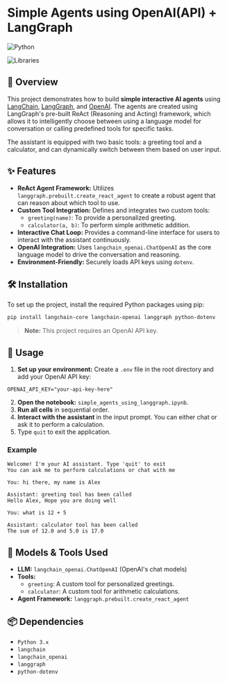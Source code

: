 # Simple Agents using OpenAI(API) + LangGraph

![Python](https://img.shields.io/badge/Python-3.x-blue.svg)

![Libraries](https://img.shields.io/badge/Libraries-OpenAI%2C%20LangGraph%2C%20LangChain-orange.svg)

## 📝 Overview

This project demonstrates how to build **simple interactive AI agents** using [LangChain](https://python.langchain.com/), [LangGraph](https://github.com/langchain-ai/langgraph), and [OpenAI](https://platform.openai.com/). The agents are created using LangGraph's pre-built ReAct (Reasoning and Acting) framework, which allows it to intelligently choose between using a language model for conversation or calling predefined tools for specific tasks.

The assistant is equipped with two basic tools: a greeting tool and a calculator, and can dynamically switch between them based on user input.

## ✨ Features

* **ReAct Agent Framework:** Utilizes `langgraph.prebuilt.create_react_agent` to create a robust agent that can reason about which tool to use.
* **Custom Tool Integration:** Defines and integrates two custom tools:
    * `greeting(name)`: To provide a personalized greeting.
    * `calculator(a, b)`: To perform simple arithmetic addition.
* **Interactive Chat Loop:** Provides a command-line interface for users to interact with the assistant continuously.
* **OpenAI Integration:** Uses `langchain_openai.ChatOpenAI` as the core language model to drive the conversation and reasoning.
* **Environment-Friendly:** Securely loads API keys using `dotenv`.


## 🛠️ Installation

To set up the project, install the required Python packages using pip:

```bash
pip install langchain-core langchain-openai langgraph python-dotenv
```

> **Note:** This project requires an OpenAI API key.

## 🚀 Usage

1. **Set up your environment:** Create a `.env` file in the root directory and add your OpenAI API key:

```
OPENAI_API_KEY="your-api-key-here"
```

2. **Open the notebook:** `simple_agents_using_langgraph.ipynb`.
3. **Run all cells** in sequential order.
4. **Interact with the assistant** in the input prompt. You can either chat or ask it to perform a calculation.
5. Type `quit` to exit the application.

### Example

```
Welcome! I'm your AI assistant. Type 'quit' to exit
You can ask me to perform calculations or chat with me

You: hi there, my name is Alex

Assistant: greeting tool has been called
Hello Alex, Hope you are doing well

You: what is 12 + 5

Assistant: calculator tool has been called
The sum of 12.0 and 5.0 is 17.0
```


## 🧩 Models \& Tools Used

* **LLM:** `langchain_openai.ChatOpenAI` (OpenAI's chat models)
* **Tools:**
    * `greeting`: A custom tool for personalized greetings.
    * `calculator`: A custom tool for arithmetic calculations.
* **Agent Framework:** `langgraph.prebuilt.create_react_agent`


## 📦 Dependencies

* `Python 3.x`
* `langchain`
* `langchain_openai`
* `langgraph`
* `python-dotenv`